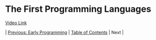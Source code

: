 # The First Programming Languages
[Video Link](https://youtu.be/RU1u-js7db8)

| [Previous: Early Programming](../10/README.md) | [Table of Contents](../README.md#table-of-contents) | Next |
